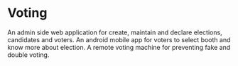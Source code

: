 # Voting
An admin side web application for create, maintain and declare elections, candidates and voters.
An android mobile app for voters to select booth and know more about election.
A remote voting machine for preventing fake and double voting.
